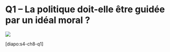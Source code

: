 # Q1 – La politique doit-elle être guidée par un idéal moral ?

![](https://get.pxhere.com/photo/black-and-white-white-sign-black-monochrome-dream-utopia-monochrome-photography-the-earth-687080.jpg)

[diapo:s4-ch8-q1]